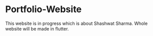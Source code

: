 # Portfolio-Website
This website is in progress which is about Shashwat Sharma. Whole website will be made in flutter.
